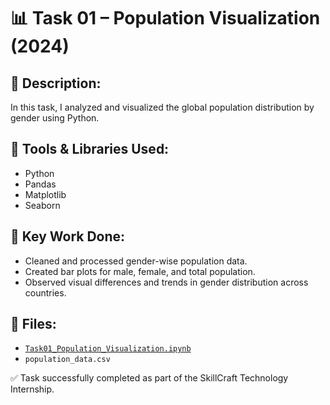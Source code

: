 # 📊 Task 01 – Population Visualization (2024)

## 📁 Description:
In this task, I analyzed and visualized the global population distribution by gender using Python.

## 🔧 Tools & Libraries Used:
- Python
- Pandas
- Matplotlib
- Seaborn

## 📌 Key Work Done:
- Cleaned and processed gender-wise population data.
- Created bar plots for male, female, and total population.
- Observed visual differences and trends in gender distribution across countries.

## 📂 Files:
- [`Task01_Population_Visualization.ipynb`](./Task01_Population_Visualization.ipynb)
- `population_data.csv` 

✅ Task successfully completed as part of the SkillCraft Technology Internship.
